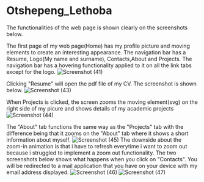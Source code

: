 # Otshepeng_Lethoba
The functionalities of the web page is shown clearly on the screenshots below. 

The first page of my web page(Home) has my profile picture and  moving elements to create an interesting appearance. The navigation bar has a Resume, Logo(My name and surname), Contacts,About and Projects. The navigation bar has a hovering functionality applied to it on all the link tabs except for the logo. 
![Screenshot (41)](https://github.com/user-attachments/assets/1acca258-3a07-49be-a0ef-e68c07100b32)

Clicking "Resume" will open the pdf file of my CV. The screenshot is shown below.
![Screenshot (43)](https://github.com/user-attachments/assets/887d8aec-ebc9-4a0e-b0b0-6c383bd4aeee)

When Projects is clicked, the screen zooms the moving element(svg) on the right side of my picure and shows details of my academic projects
![Screenshot (44)](https://github.com/user-attachments/assets/dab26943-b8ef-49de-9f26-9af6227de145)

The "About" tab functions the same way as the "Projects" tab with the difference being that it zooms on the  "About" tab where it shows a short information about myself.
![Screenshot (45)](https://github.com/user-attachments/assets/33644678-0dec-4e4f-b6a2-1f3b958730d0)
The downside about the zoom-in animation is that i have to refresh everytime i want to zoom out because i struggled to implement a zoom out functionality.
The two screenshots below shows what happens when you click on "Contacts". You will be redirected to a mail application that you have on your device with my email address displayed.
![Screenshot (46)](https://github.com/user-attachments/assets/2eb63266-4114-4fd5-a33c-6c834fda93a0)
![Screenshot (47)](https://github.com/user-attachments/assets/32073e4b-0e4e-4428-ac42-9dceeed5d138)


